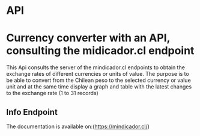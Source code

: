 # API

Currency converter with an API, consulting the midicador.cl endpoint
===============================================

This Api consults the server of the mindicador.cl endpoints to obtain the exchange rates of different currencies or units of value. The purpose is to be able to convert from the Chilean peso to the selected currency or value unit and at the same time display a graph and table with the latest changes to the exchange rate (1 to 31 records)

Info Endpoint
-------------

The documentation is available on:(https://mindicador.cl/)


